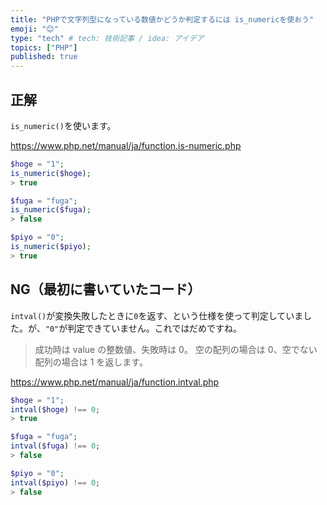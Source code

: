 ```yaml
---
title: "PHPで文字列型になっている数値かどうか判定するには is_numericを使おう"
emoji: "😊"
type: "tech" # tech: 技術記事 / idea: アイデア
topics: ["PHP"]
published: true
---
```


## 正解

`is_numeric()`を使います。

https://www.php.net/manual/ja/function.is-numeric.php

```php
$hoge = "1";
is_numeric($hoge);
> true

$fuga = "fuga";
is_numeric($fuga);
> false

$piyo = "0";
is_numeric($piyo);
> true
```

## NG（最初に書いていたコード）

`intval()`が変換失敗したときに`0`を返す、という仕様を使って判定していました。が、`"0"`が判定できていません。これではだめですね。

> 成功時は value の整数値、失敗時は 0。 空の配列の場合は 0、空でない配列の場合は 1 を返します。

https://www.php.net/manual/ja/function.intval.php

```php
$hoge = "1";
intval($hoge) !== 0;
> true

$fuga = "fuga";
intval($fuga) !== 0;
> false

$piyo = "0";
intval($piyo) !== 0;
> false
```
